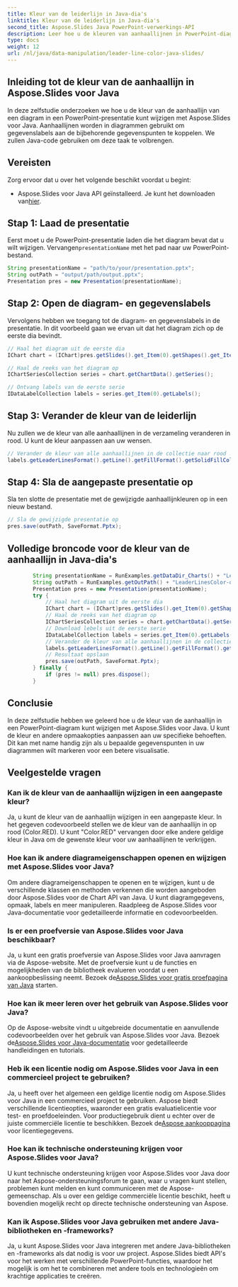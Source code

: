 ```yaml
---
title: Kleur van de leiderlijn in Java-dia's
linktitle: Kleur van de leiderlijn in Java-dia's
second_title: Aspose.Slides Java PowerPoint-verwerkings-API
description: Leer hoe u de kleuren van aanhaallijnen in PowerPoint-diagrammen kunt wijzigen met Aspose.Slides voor Java. Stap-voor-stap handleiding met broncodevoorbeelden.
type: docs
weight: 12
url: /nl/java/data-manipulation/leader-line-color-java-slides/
---
```


## Inleiding tot de kleur van de aanhaallijn in Aspose.Slides voor Java

In deze zelfstudie onderzoeken we hoe u de kleur van de aanhaallijn van een diagram in een PowerPoint-presentatie kunt wijzigen met Aspose.Slides voor Java. Aanhaallijnen worden in diagrammen gebruikt om gegevenslabels aan de bijbehorende gegevenspunten te koppelen. We zullen Java-code gebruiken om deze taak te volbrengen.

## Vereisten

Zorg ervoor dat u over het volgende beschikt voordat u begint:

-  Aspose.Slides voor Java API geïnstalleerd. Je kunt het downloaden van[hier](https://releases.aspose.com/slides/java/).

## Stap 1: Laad de presentatie

Eerst moet u de PowerPoint-presentatie laden die het diagram bevat dat u wilt wijzigen. Vervangen`presentationName` met het pad naar uw PowerPoint-bestand.

```java
String presentationName = "path/to/your/presentation.pptx";
String outPath = "output/path/output.pptx";
Presentation pres = new Presentation(presentationName);
```

## Stap 2: Open de diagram- en gegevenslabels

Vervolgens hebben we toegang tot de diagram- en gegevenslabels in de presentatie. In dit voorbeeld gaan we ervan uit dat het diagram zich op de eerste dia bevindt.

```java
// Haal het diagram uit de eerste dia
IChart chart = (IChart)pres.getSlides().get_Item(0).getShapes().get_Item(0);

// Haal de reeks van het diagram op
IChartSeriesCollection series = chart.getChartData().getSeries();

// Ontvang labels van de eerste serie
IDataLabelCollection labels = series.get_Item(0).getLabels();
```

## Stap 3: Verander de kleur van de leiderlijn

Nu zullen we de kleur van alle aanhaallijnen in de verzameling veranderen in rood. U kunt de kleur aanpassen aan uw wensen.

```java
// Verander de kleur van alle aanhaallijnen in de collectie naar rood
labels.getLeaderLinesFormat().getLine().getFillFormat().getSolidFillColor().setColor(Color.RED);
```

## Stap 4: Sla de aangepaste presentatie op

Sla ten slotte de presentatie met de gewijzigde aanhaallijnkleuren op in een nieuw bestand.

```java
// Sla de gewijzigde presentatie op
pres.save(outPath, SaveFormat.Pptx);
```

## Volledige broncode voor de kleur van de aanhaallijn in Java-dia's

```java
        String presentationName = RunExamples.getDataDir_Charts() + "LeaderLinesColor.pptx";
        String outPath = RunExamples.getOutPath() + "LeaderLinesColor-out.pptx";
        Presentation pres = new Presentation(presentationName);
        try {
            // Haal het diagram uit de eerste dia
            IChart chart = (IChart)pres.getSlides().get_Item(0).getShapes().get_Item(0);
            // Haal de reeks van het diagram op
            IChartSeriesCollection series = chart.getChartData().getSeries();
            // Download lebels uit de eerste serie
            IDataLabelCollection labels = series.get_Item(0).getLabels();
            // Verander de kleur van alle aanhaallijnen in de collectie
            labels.getLeaderLinesFormat().getLine().getFillFormat().getSolidFillColor().setColor(Color.RED);
            // Resultaat opslaan
            pres.save(outPath, SaveFormat.Pptx);
        } finally {
            if (pres != null) pres.dispose();
        }
```

## Conclusie

In deze zelfstudie hebben we geleerd hoe u de kleur van de aanhaallijn in een PowerPoint-diagram kunt wijzigen met Aspose.Slides voor Java. U kunt de kleur en andere opmaakopties aanpassen aan uw specifieke behoeften. Dit kan met name handig zijn als u bepaalde gegevenspunten in uw diagrammen wilt markeren voor een betere visualisatie.

## Veelgestelde vragen

### Kan ik de kleur van de aanhaallijn wijzigen in een aangepaste kleur?

Ja, u kunt de kleur van de aanhaallijn wijzigen in een aangepaste kleur. In het gegeven codevoorbeeld stellen we de kleur van de aanhaallijn in op rood (Color.RED). U kunt "Color.RED" vervangen door elke andere geldige kleur in Java om de gewenste kleur voor uw aanhaallijnen te verkrijgen.

### Hoe kan ik andere diagrameigenschappen openen en wijzigen met Aspose.Slides voor Java?

Om andere diagrameigenschappen te openen en te wijzigen, kunt u de verschillende klassen en methoden verkennen die worden aangeboden door Aspose.Slides voor de Chart API van Java. U kunt diagramgegevens, opmaak, labels en meer manipuleren. Raadpleeg de Aspose.Slides voor Java-documentatie voor gedetailleerde informatie en codevoorbeelden.

### Is er een proefversie van Aspose.Slides voor Java beschikbaar?

 Ja, u kunt een gratis proefversie van Aspose.Slides voor Java aanvragen via de Aspose-website. Met de proefversie kunt u de functies en mogelijkheden van de bibliotheek evalueren voordat u een aankoopbeslissing neemt. Bezoek de[Aspose.Slides voor gratis proefpagina van Java](https://products.aspose.com/slides/java) starten.

### Hoe kan ik meer leren over het gebruik van Aspose.Slides voor Java?

 Op de Aspose-website vindt u uitgebreide documentatie en aanvullende codevoorbeelden over het gebruik van Aspose.Slides voor Java. Bezoek de[Aspose.Slides voor Java-documentatie](https://docs.aspose.com/slides/java/) voor gedetailleerde handleidingen en tutorials.

### Heb ik een licentie nodig om Aspose.Slides voor Java in een commercieel project te gebruiken?

Ja, u heeft over het algemeen een geldige licentie nodig om Aspose.Slides voor Java in een commercieel project te gebruiken. Aspose biedt verschillende licentieopties, waaronder een gratis evaluatielicentie voor test- en proefdoeleinden. Voor productiegebruik dient u echter over de juiste commerciële licentie te beschikken. Bezoek de[Aspose aankooppagina](https://purchase.aspose.com/) voor licentiegegevens.

### Hoe kan ik technische ondersteuning krijgen voor Aspose.Slides voor Java?

U kunt technische ondersteuning krijgen voor Aspose.Slides voor Java door naar het Aspose-ondersteuningsforum te gaan, waar u vragen kunt stellen, problemen kunt melden en kunt communiceren met de Aspose-gemeenschap. Als u over een geldige commerciële licentie beschikt, heeft u bovendien mogelijk recht op directe technische ondersteuning van Aspose.

### Kan ik Aspose.Slides voor Java gebruiken met andere Java-bibliotheken en -frameworks?

Ja, u kunt Aspose.Slides voor Java integreren met andere Java-bibliotheken en -frameworks als dat nodig is voor uw project. Aspose.Slides biedt API's voor het werken met verschillende PowerPoint-functies, waardoor het mogelijk is om het te combineren met andere tools en technologieën om krachtige applicaties te creëren.